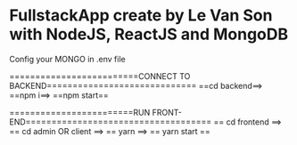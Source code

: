 # FullstackApp create by Le Van Son with NodeJS, ReactJS and MongoDB 


Config your MONGO in .env file 


=========================CONNECT TO BACKEND=============================
==cd backend==>
==npm i==>
==npm start==

========================RUN FRONT-END====================================
== cd frontend ==>
== cd admin OR client ==>
== yarn ==> 
== yarn start ==

